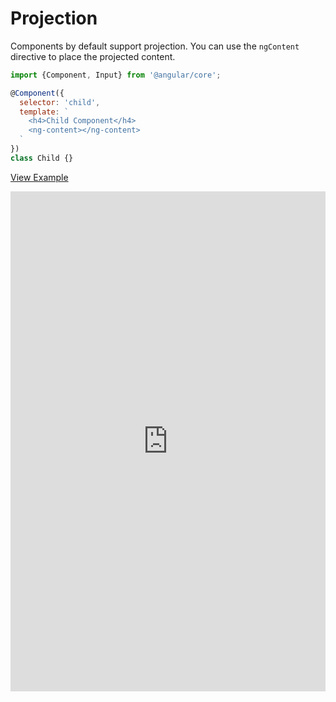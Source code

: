 # Projection

Components by default support projection. You can use the `ngContent` directive to place the projected content.

```js
import {Component, Input} from '@angular/core';

@Component({
  selector: 'child',
  template: `
    <h4>Child Component</h4>
    <ng-content></ng-content>
  `
})
class Child {}
```

[View Example](http://plnkr.co/edit/d2X7P2lxw4jrIBnElGrI?p=preview)

<iframe style="width: 100%; height: 800px" src="http://embed.plnkr.co/d2X7P2lxw4jrIBnElGrI/" frameborder="0" allowfullscren="allowfullscren"></iframe>